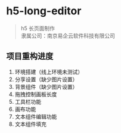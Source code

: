 # h5-long-editor
> h5 长页面制作    
> 隶属公司：南京易企云软件科技有限公司 

## 项目重构进度
1. 环境搭建（线上环境未测试）
2. 分享设置（缺少图片设置）
3. 背景组件（缺少图片设置）
4. 拖拽控制画板长度
5. 工具栏功能 
6. 画布功能 
7. 文本组件编辑功能 
8. 文本组件填充

